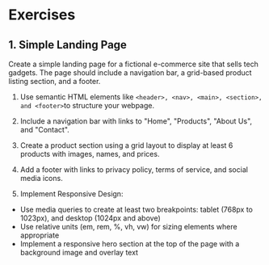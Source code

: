 # Exercises

## 1. Simple Landing Page
Create a simple landing page for a fictional e-commerce site that sells tech gadgets. The page should include a navigation bar, a grid-based product listing section, and a footer.

1. Use semantic HTML elements like ` <header>, <nav>, <main>, <section>, and <footer> `to structure your webpage.

2. Include a navigation bar with links to "Home", "Products", "About Us", and "Contact".

3. Create a product section using a grid layout to display at least 6 products with images, names, and prices.

4. Add a footer with links to privacy policy, terms of service, and social media icons.

5. Implement Responsive Design:

<ul>
<li>Use media queries to create at least two breakpoints: tablet (768px to 1023px), and desktop (1024px and above)

<li>Use relative units (em, rem, %, vh, vw) for sizing elements where appropriate
</li>

<li>Implement a responsive hero section at the top of the page with a background image and overlay text</li>
<ul>